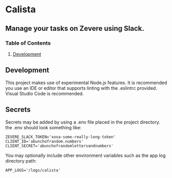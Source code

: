 # Calista
## Manage your tasks on Zevere using Slack.

### Table of Contents
1. [Development](#development)

## Development
This project makes use of experimental Node.js features. It is recommended you use an IDE or editor that supports linting with the .eslintrc provided. Visual Studio Code is recommended.

## Secrets
Secrets may be added by using a .env file placed in the project directory. the .env should look something like:

```
ZEVERE_SLACK_TOKEN='xoxa-some-really-long-token'
CLIENT_ID='abunchofrandom.numbers'
CLIENT_SECRET='abunchofrandomlettersandnumbers'
```

You may optionally include other environment variables such as the app log directory path:

```
APP_LOGS='/logs/calista'
```